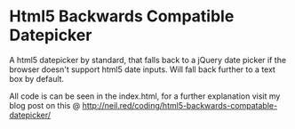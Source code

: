 # Html5 Backwards Compatible Datepicker

A html5 datepicker by standard, that falls back to a jQuery date picker if the browser doesn't support html5 date inputs. Will fall back further to a text box by default.

All code is can be seen in the index.html, for a further explanation visit my blog post on this @ http://neil.red/coding/html5-backwards-compatable-datepicker/

